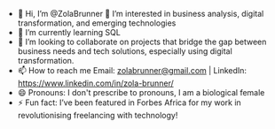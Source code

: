 - 👋 Hi, I’m @ZolaBrunner
👀 I’m interested in business analysis, digital transformation, and emerging technologies
- 🌱 I’m currently learning SQL
- 💞️ I’m looking to collaborate on projects that bridge the gap between business needs and tech solutions, especially using digital transformation.  
- 📫 How to reach me Email: zolabrunner@gmail.com | LinkedIn: https://www.linkedin.com/in/zola-brunner/ 
- 😄 Pronouns: I don't prescribe to pronouns, I am a biological female  
- ⚡ Fun fact: I’ve been featured in Forbes Africa for my work in revolutionising freelancing with technology!

<!---
ZolaBrunner/ZolaBrunner is a ✨ special ✨ repository because its `README.md` (this file) appears on your GitHub profile.
You can click the Preview link to take a look at your changes.
--->
